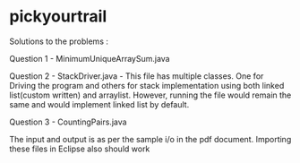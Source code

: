 # pickyourtrail
Solutions to the problems : 

Question 1 - MinimumUniqueArraySum.java 

Question 2 - StackDriver.java - This file has multiple classes. One for Driving the program and others for stack implementation using both linked list(custom written) and arraylist. However, running the file would remain the same and would implement linked list by default.

Question 3 - CountingPairs.java 

The input and output is as per the sample i/o in the pdf document. Importing these files in Eclipse also should work
